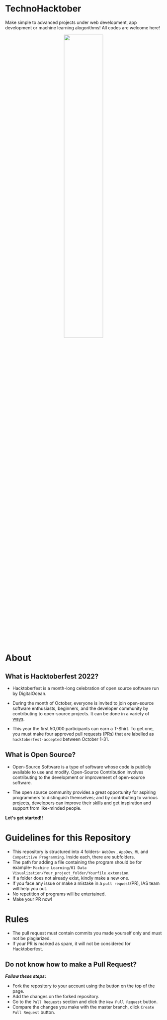 # TechnoHacktober

Make simple to advanced projects under web development, app development or machine learning alogorithms! All codes are welcome here!

<p align="center">
    <a href="https://hacktoberfest.digitalocean.com/">
        <img src="https://hacktoberfest.digitalocean.com/_nuxt/img/logo-hacktoberfest-full2.aa1e9d9.svg" width="50%">
    </a>
</p>

# About 

## What is Hacktoberfest 2022?
- Hacktoberfest is a month-long celebration of open source software run by DigitalOcean. 

- During the month of October, everyone is invited to join open-source software enthusiasts, beginners, and the developer community by contributing to open-source projects. It can be done in a variety of [ways](https://hacktoberfest.digitalocean.com/). 

- This year the first 50,000 participants can earn a T-Shirt. To get one, you must make four approved pull requests (PRs) that are labelled as `hacktoberfest-accepted` between October 1-31.


## What is Open Source?

- Open-Source Software is a type of software whose code is publicly available to use and modify. Open-Source Contribution involves contributing to the development or improvement of open-source software.

- The open source community provides a great opportunity for aspiring programmers to distinguish themselves; and by contributing to various projects, developers can improve their skills and get inspiration and support from like-minded people.

**Let's get started!!**

# Guidelines for this Repository

- This repository is structured into 4 folders- `WebDev` , `AppDev`, `ML` and `Competitive Programming`.  Inside each, there are subfolders. 
- The path for adding a file containing the program should be for example- ```Machine Learning/01 Data Visualization/Your_project_folder/Yourfile.extension```.
- If a folder does not already exist, kindly make a new one.
- If you face any issue or make a mistake in a `pull request`(PR), IAS team will help you out.
- No repetition of programs will be entertained.
- Make your PR now!

# Rules

- The pull request must contain commits you made yourself only and must not be plagiarized.
- If your PR is marked as spam, it will not be considered for Hacktoberfest.

## Do not know how to make a Pull Request?
***Follow these steps:***
- Fork the repository to your account using the button on the top of the page.
- Add the changes on the forked repository.
- Go to the `Pull Requests` section and click the `New Pull Request` button.
- Compare the changes you make with the master branch, click `Create Pull Request` button.
